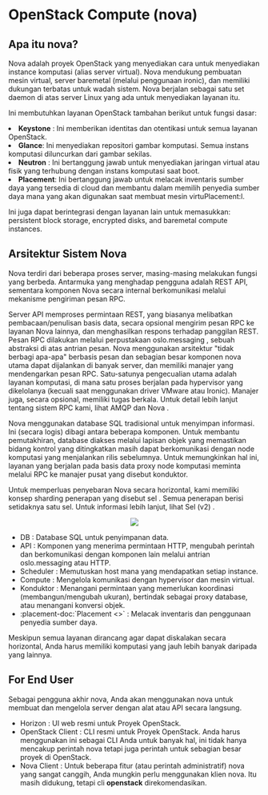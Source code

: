 # OpenStack Compute (nova)

## Apa itu nova?
Nova adalah proyek OpenStack yang menyediakan cara untuk menyediakan instance komputasi (alias server virtual). Nova mendukung pembuatan mesin virtual, server baremetal (melalui penggunaan ironic), dan memiliki dukungan terbatas untuk wadah sistem. Nova berjalan sebagai satu set daemon di atas server Linux yang ada untuk menyediakan layanan itu.

Ini membutuhkan layanan OpenStack tambahan berikut untuk fungsi dasar:
<li><b>Keystone</b> : Ini memberikan identitas dan otentikasi untuk semua layanan OpenStack.</li>
<li><b>Glance</b>: Ini menyediakan repositori gambar komputasi. Semua instans komputasi diluncurkan dari gambar sekilas.</li>
<li><b>Neutron</b> : Ini bertanggung jawab untuk menyediakan jaringan virtual atau fisik yang terhubung dengan instans komputasi saat boot.</li>
<li><b>Placement</b>: Ini bertanggung jawab untuk melacak inventaris sumber daya yang tersedia di cloud dan membantu dalam memilih penyedia sumber daya mana yang akan digunakan saat membuat mesin virtuPlacement:l.</li>

Ini juga dapat berintegrasi dengan layanan lain untuk memasukkan: persistent block storage, encrypted disks, and baremetal compute instances.

## Arsitektur Sistem Nova
Nova terdiri dari beberapa proses server, masing-masing melakukan fungsi yang berbeda. Antarmuka yang menghadap pengguna adalah REST API, sementara komponen Nova secara internal berkomunikasi melalui mekanisme pengiriman pesan RPC.

Server API memproses permintaan REST, yang biasanya melibatkan pembacaan/penulisan basis data, secara opsional mengirim pesan RPC ke layanan Nova lainnya, dan menghasilkan respons terhadap panggilan REST. Pesan RPC dilakukan melalui perpustakaan oslo.messaging , sebuah abstraksi di atas antrian pesan. Nova menggunakan arsitektur "tidak berbagi apa-apa" berbasis pesan dan sebagian besar komponen nova utama dapat dijalankan di banyak server, dan memiliki manajer yang mendengarkan pesan RPC. Satu-satunya pengecualian utama adalah layanan komputasi, di mana satu proses berjalan pada hypervisor yang dikelolanya (kecuali saat menggunakan driver VMware atau Ironic). Manajer juga, secara opsional, memiliki tugas berkala. Untuk detail lebih lanjut tentang sistem RPC kami, lihat AMQP dan Nova .

Nova menggunakan database SQL tradisional untuk menyimpan informasi. Ini (secara logis) dibagi antara beberapa komponen. Untuk membantu pemutakhiran, database diakses melalui lapisan objek yang memastikan bidang kontrol yang ditingkatkan masih dapat berkomunikasi dengan node komputasi yang menjalankan rilis sebelumnya. Untuk memungkinkan hal ini, layanan yang berjalan pada basis data proxy node komputasi meminta melalui RPC ke manajer pusat yang disebut konduktor.

Untuk memperluas penyebaran Nova secara horizontal, kami memiliki konsep sharding penerapan yang disebut sel . Semua penerapan berisi setidaknya satu sel. Untuk informasi lebih lanjut, lihat Sel (v2) .
<p align="center"><img src="https://drive.google.com/uc?export=view&id=1WKpnHu-_GxAFd2bJ0-5udTLYMBRrRd9C"> </p>
<ul>
  <li>DB : Database SQL untuk penyimpanan data.</li>
  <li>API : Komponen yang menerima permintaan HTTP, mengubah perintah dan berkomunikasi dengan komponen lain melalui antrian oslo.messaging atau HTTP.</li>
  <li>Scheduler : Memutuskan host mana yang mendapatkan setiap instance.</li>
  <li>Compute : Mengelola komunikasi dengan hypervisor dan mesin virtual.</li>
  <li>Konduktor : Menangani permintaan yang memerlukan koordinasi (membangun/mengubah ukuran), bertindak sebagai proxy database, atau menangani konversi objek.</li>
  <li>:placement-doc:`Placement <>` : Melacak inventaris dan penggunaan penyedia sumber daya.</li>
</ul>
Meskipun semua layanan dirancang agar dapat diskalakan secara horizontal, Anda harus memiliki komputasi yang jauh lebih banyak daripada yang lainnya.

## For End User
Sebagai pengguna akhir nova, Anda akan menggunakan nova untuk membuat dan mengelola server dengan alat atau API secara langsung.
<ul>
<li> Horizon : UI web resmi untuk Proyek OpenStack.</li>
<li>OpenStack Client : CLI resmi untuk Proyek OpenStack. Anda harus menggunakan ini sebagai CLI Anda untuk banyak hal, ini tidak hanya mencakup perintah nova tetapi juga perintah untuk sebagian besar proyek di OpenStack.</li>
<li> Nova Client : Untuk beberapa fitur (atau perintah administratif) nova yang sangat canggih, Anda mungkin perlu menggunakan klien nova. Itu masih didukung, tetapi cli <b>openstack</b> direkomendasikan.</li>
</ul>

